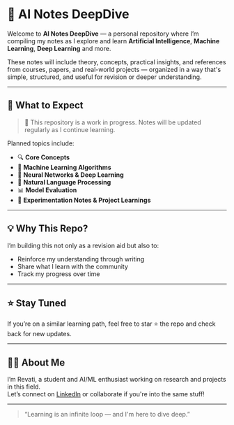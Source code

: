 # 🧠 AI Notes DeepDive

Welcome to **AI Notes DeepDive** — a personal repository where I’m compiling my notes as I explore and learn **Artificial Intelligence**, **Machine Learning**, **Deep Learning** and more.

These notes will include theory, concepts, practical insights, and references from courses, papers, and real-world projects — organized in a way that's simple, structured, and useful for revision or deeper understanding.

---

## 📌 What to Expect

> 🚧 This repository is a work in progress. Notes will be updated regularly as I continue learning.

Planned topics include:

- 🔍 **Core Concepts**
- 🤖 **Machine Learning Algorithms**
- 🧠 **Neural Networks & Deep Learning**
- 💬 **Natural Language Processing**
- 📊 **Model Evaluation**
- 🧪 **Experimentation Notes & Project Learnings**

---

## 💡 Why This Repo?

I’m building this not only as a revision aid but also to:
- Reinforce my understanding through writing
- Share what I learn with the community
- Track my progress over time

---

## ⭐ Stay Tuned

If you’re on a similar learning path, feel free to star ⭐ the repo and check back for new updates.

---

## 🙋‍♀️ About Me

I’m Revati, a student and AI/ML enthusiast working on research and projects in this field.  
Let’s connect on [LinkedIn](http://www.linkedin.com/in/revati-natu)  or collaborate if you're into the same stuff!

---

> “Learning is an infinite loop — and I'm here to dive deep.”
